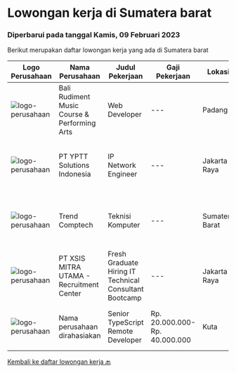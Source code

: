 
  # Lowongan kerja di Sumatera barat

  ### Diperbarui pada tanggal Kamis, 09 Februari 2023

  Berikut merupakan daftar lowongan kerja yang ada di Sumatera barat

  |Logo Perusahaan | Nama Perusahaan | Judul Pekerjaan | Gaji Pekerjaan | Lokasi | Deskripsi | Tanggal diunggah | Pranala |
  | -------------- | --------------- | --------------- | --------- | --------- | -------------- | ------- | ----------- |
  |![logo-perusahaan](https://i.ibb.co/sqvTCh9/112815900-stock-vector-no-image-available-icon-flat-vector.webp)|Bali Rudiment Music Course & Performing Arts|Web Developer|---|Padang|Pendidikan minimal S1 dari bidang ilmu komputer, teknologi informasiMenguasai bahasa pemrogramanMemahami jaringan komputer, instalasi software dan...|Rabu, 08 Februari 2023|https://www.jobstreet.co.id/id/job/web-developer-1034531112?token=0~9051c3ee-c0af-496d-bef6-479bca20f367&sectionRank=1&jobId=jobstreet-id-job-1034531112|
|![logo-perusahaan](https://image-service-cdn.seek.com.au/b19dcc8e0d8c72885364e59d748de360bc3571ed/ee4dce1061f3f616224767ad58cb2fc751b8d2dc)|PT YPTT Solutions Indonesia|IP Network Engineer|---|Jakarta Raya|RESPONSIBILTIES: Responsible for Switch and Router installation, commissioning, testing, integration,and maintenance of IP network equipments IP...|Rabu, 08 Februari 2023|https://www.jobstreet.co.id/id/job/ip-network-engineer-4216717?token=0~9051c3ee-c0af-496d-bef6-479bca20f367&sectionRank=2&jobId=jobstreet-id-job-4216717|
|![logo-perusahaan](https://i.ibb.co/sqvTCh9/112815900-stock-vector-no-image-available-icon-flat-vector.webp)|Trend Comptech|Teknisi Komputer|---|Sumatera Barat|Kualifikasi : Pendidikan minimal SMA / sederajat Jujur Berpengalaman sebagai teknisi komputer diutamakan Penempatan Payakumbuh, Sumatera Barat...|Senin, 06 Februari 2023|https://www.jobstreet.co.id/id/job/teknisi-komputer-4213194?token=0~9051c3ee-c0af-496d-bef6-479bca20f367&sectionRank=3&jobId=jobstreet-id-job-4213194|
|![logo-perusahaan](https://image-service-cdn.seek.com.au/000a5b18c118c79ba2af2625d922fca29ab31cc9/ee4dce1061f3f616224767ad58cb2fc751b8d2dc)|PT XSIS MITRA UTAMA - Recruitment Center|Fresh Graduate Hiring IT Technical Consultant Bootcamp|---|Jakarta Raya|What we offer you: Integrated Training Full Stack specialist in Java/.Net/Quality Assurance Soft Skills Training. Real &amp; varied experiences (IT...|Selasa, 24 Januari 2023|https://www.jobstreet.co.id/id/job/fresh-graduate-hiring-it-technical-consultant-bootcamp-4195149?token=0~9051c3ee-c0af-496d-bef6-479bca20f367&sectionRank=4&jobId=jobstreet-id-job-4195149|
|![logo-perusahaan](https://i.ibb.co/sqvTCh9/112815900-stock-vector-no-image-available-icon-flat-vector.webp)|Nama perusahaan dirahasiakan|Senior TypeScript Remote Developer|Rp. 20.000.000-Rp. 40.000.000|Kuta|The RoleAs a senior developer, you’ll be part of a delivery team made up of a Tech Lead, Product Manager, and other senior developers. For some...|Rabu, 11 Januari 2023|https://www.jobstreet.co.id/id/job/senior-typescript-remote-developer-4161406?token=0~9051c3ee-c0af-496d-bef6-479bca20f367&sectionRank=5&jobId=jobstreet-id-job-4161406|


  [Kembali ke daftar lowongan kerja 🔙](../README.md#daftar-lowongan-kerja)
  